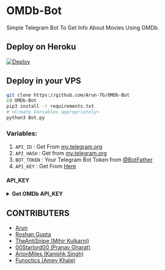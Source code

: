 # OMDb-Bot
Simple Telegram Bot To Get Info About Movies Using OMDb.

## Deploy on Heroku
 [![Deploy](https://www.herokucdn.com/deploy/button.svg)](https://heroku.com/deploy)

## Deploy in your VPS

```sh
git clone https://github.com/Arun-TG/OMDb-Bot
cd OMDb-Bot
pip3 install -r requirements.txt
# <Create Variables appropriately>
python3 Bot.py
```


### Variables:
1. `API_ID` : Get From [my.telegram.org](https://my.telegram.org/)
2. `API_HASH` : Get from [my.telegram.org](https://my.telegram.org)
3. `BOT_TOKEN` : Your Telegram Bot Token from [@BotFather](https://t.me/BotFather)
4. `API_KEY` : Get From [Here](https://github.com/Arun-TG/MovieFy/blob/master/README.md#api_key)

#### API_KEY
<details>
  <summary><b>Get OMDb API_KEY</b></summary>
<br/>

API_KEY

- Go to http://www.omdbapi.com/apikey.aspx
- Choose FREE! (1,000 daily limit)
- Fill your email address.
- You will receive  your API_KEY in your mail.
- Make sure you activate it by clicking the activation link received  in email.

</details>


## CONTRIBUTERS
* [Arun](t.me/Arun_TG)
* [Roshan Gupta](https://github.com/rookie2410)
* [TheAntiSnipe  (Mihir Kulkarni)](https://github.com/TheAntiSnipe)
* [00Starlord00  (Pranav Gharat)](https://github.com/00Starlord00)
* [ArionMiles  (Kanishk Singh)](https://github.com/ArionMiles)
* [Funoctics  (Amey Khale)](https://github.com/funoctis)
	
